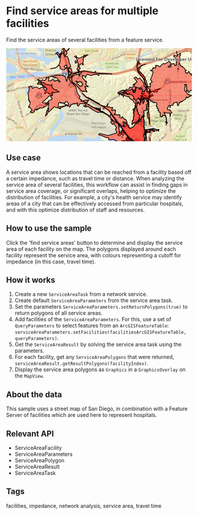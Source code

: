 # Find service areas for multiple facilities

Find the service areas of several facilities from a feature service.

![](FindServiceAreasForMultipleFacilities.png)

## Use case

A service area shows locations that can be reached from a facility based off a certain impedance, such as travel time or distance. When analyzing the service area of several facilities, this workflow can assist in finding gaps in service area coverage, or significant overlaps, helping to optimize the distribution of facilities. For example, a city's health service may identify areas of a city that can be effectively accessed from particular hospitals, and with this optimize distribution of staff and resources.

## How to use the sample

Click the 'find service areas' button to determine and display the service area of each facility on the map. The polygons displayed around each facility represent the service area, with colours representing a cutoff for impedance (in this case, travel time).

## How it works

1. Create a new `ServiceAreaTask` from a network service.
1. Create default `ServiceAreaParameters` from the service area task.
1. Set the parameters `ServiceAreaParameters.setReturnPolygons(true)` to return polygons of all service areas.
1. Add facilities of the `ServiceAreaParameters`. For this, use a set of `QueryParameters` to select features from an `ArcGISFeatureTable`: `serviceAreaParameters.setFacilities(facilitiesArcGISFeatureTable, queryParameters)`.
1. Get the `ServiceAreaResult` by solving the service area task using the parameters.
1. For each facility, get any `ServiceAreaPolygons` that were returned, `serviceAreaResult.getResultPolygons(facilityIndex)`.
1. Display the service area polygons as `Graphics` in a `GraphicsOverlay` on the `MapView`.

## About the data

This sample uses a street map of San Diego, in combination with a Feature Server of facilities which are used here to represent hospitals.

## Relevant API

* ServiceAreaFacility
* ServiceAreaParameters
* ServiceAreaPolygon
* ServiceAreaResult
* ServiceAreaTask

## Tags

facilities, impedance, network analysis, service area, travel time
